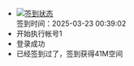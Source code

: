 - [![签到状态](https://github.com/womade/Cloud189-Actions/actions/workflows/main.yml/badge.svg?branch=main)](https://github.com/womade/Cloud189-Actions/actions/workflows/main.yml) <br> 签到时间：2025-03-23 00:39:02
- 开始执行帐号1
- 登录成功
- 已经签到过了，签到获得41M空间
